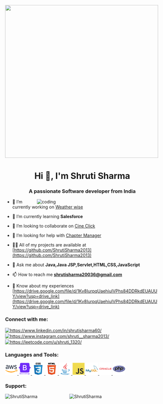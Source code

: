 <img width="500px" height="500" src="https://cdn.dribbble.com/users/603800/screenshots/4569474/dribbble-code.gif">
<h1 align="center">Hi 👋, I'm Shruti Sharma</h1>
<h3 align="center">A passionate Software developer from India</h3>
<img align="right" alt="coding" width="400" src="https://user-images.githubusercontent.com/62280849/128852791-6fb73a65-29a6-4c5e-84c5-e8372ac2bd77.gif">

- 🔭 I’m currently working on [Weather wise](https://github.com/ShrutiSharma2013/Weather-Wise)

- 🌱 I’m currently learning **Salesforce**

- 👯 I’m looking to collaborate on [Cine Click](https://github.com/ShrutiSharma2013/Cine-Click)

- 🤝 I’m looking for help with [Chapter Manager](https://github.com/ShrutiSharma2013/CHAPTER_MANAGER)

- 👨‍💻 All of my projects are available at [https://github.com/ShrutiSharma2013](https://github.com/ShrutiSharma2013)

- 💬 Ask me about **Java,Java JSP,Servlet,HTML,CSS,JavaScript**

- 📫 How to reach me **shrutisharma20036@gmail.com**

- 📄 Know about my experiences [https://drive.google.com/file/d/1Kv8IurpqUaehiulVPhs84DDRkdEUAUUY/view?usp=drive_link](https://drive.google.com/file/d/1Kv8IurpqUaehiulVPhs84DDRkdEUAUUY/view?usp=drive_link)

<h3 align="left">Connect with me:</h3>
<p align="left">
<a href="https://linkedin.com/in/https://www.linkedin.com/in/shrutisharma60/" target="blank"><img align="center" src="https://raw.githubusercontent.com/rahuldkjain/github-profile-readme-generator/master/src/images/icons/Social/linked-in-alt.svg" alt="https://www.linkedin.com/in/shrutisharma60/" height="30" width="40" /></a>
<a href="https://instagram.com/https://www.instagram.com/shruti__sharma2013/" target="blank"><img align="center" src="https://raw.githubusercontent.com/rahuldkjain/github-profile-readme-generator/master/src/images/icons/Social/instagram.svg" alt="https://www.instagram.com/shruti__sharma2013/" height="30" width="40" /></a>
<a href="https://www.leetcode.com/https://leetcode.com/u/shruti_1320/" target="blank"><img align="center" src="https://raw.githubusercontent.com/rahuldkjain/github-profile-readme-generator/master/src/images/icons/Social/leet-code.svg" alt="https://leetcode.com/u/shruti_1320/" height="30" width="40" /></a>
</p>

<h3 align="left">Languages and Tools:</h3>
<p align="left"> <a href="https://aws.amazon.com" target="_blank" rel="noreferrer"> <img src="https://raw.githubusercontent.com/devicons/devicon/master/icons/amazonwebservices/amazonwebservices-original-wordmark.svg" alt="aws" width="40" height="40"/> </a> <a href="https://getbootstrap.com" target="_blank" rel="noreferrer"> <img src="https://raw.githubusercontent.com/devicons/devicon/master/icons/bootstrap/bootstrap-plain-wordmark.svg" alt="bootstrap" width="40" height="40"/> </a> <a href="https://www.w3schools.com/css/" target="_blank" rel="noreferrer"> <img src="https://raw.githubusercontent.com/devicons/devicon/master/icons/css3/css3-original-wordmark.svg" alt="css3" width="40" height="40"/> </a> <a href="https://www.w3.org/html/" target="_blank" rel="noreferrer"> <img src="https://raw.githubusercontent.com/devicons/devicon/master/icons/html5/html5-original-wordmark.svg" alt="html5" width="40" height="40"/> </a> <a href="https://www.java.com" target="_blank" rel="noreferrer"> <img src="https://raw.githubusercontent.com/devicons/devicon/master/icons/java/java-original.svg" alt="java" width="40" height="40"/> </a> <a href="https://developer.mozilla.org/en-US/docs/Web/JavaScript" target="_blank" rel="noreferrer"> <img src="https://raw.githubusercontent.com/devicons/devicon/master/icons/javascript/javascript-original.svg" alt="javascript" width="40" height="40"/> </a> <a href="https://www.mysql.com/" target="_blank" rel="noreferrer"> <img src="https://raw.githubusercontent.com/devicons/devicon/master/icons/mysql/mysql-original-wordmark.svg" alt="mysql" width="40" height="40"/> </a> <a href="https://www.oracle.com/" target="_blank" rel="noreferrer"> <img src="https://raw.githubusercontent.com/devicons/devicon/master/icons/oracle/oracle-original.svg" alt="oracle" width="40" height="40"/> </a> <a href="https://www.php.net" target="_blank" rel="noreferrer"> <img src="https://raw.githubusercontent.com/devicons/devicon/master/icons/php/php-original.svg" alt="php" width="40" height="40"/> </a> </p>

<h3 align="left">Support:</h3>
<p><a href="https://www.buymeacoffee.com/ShrutiSharma"> <img align="left" src="https://cdn.buymeacoffee.com/buttons/v2/default-yellow.png" height="50" width="210" alt="ShrutiSharma" /></a><a href="https://ko-fi.com/ShrutiSharma"> <img align="left" src="https://cdn.ko-fi.com/cdn/kofi3.png?v=3" height="50" width="210" alt="ShrutiSharma" /></a></p><br><br>
